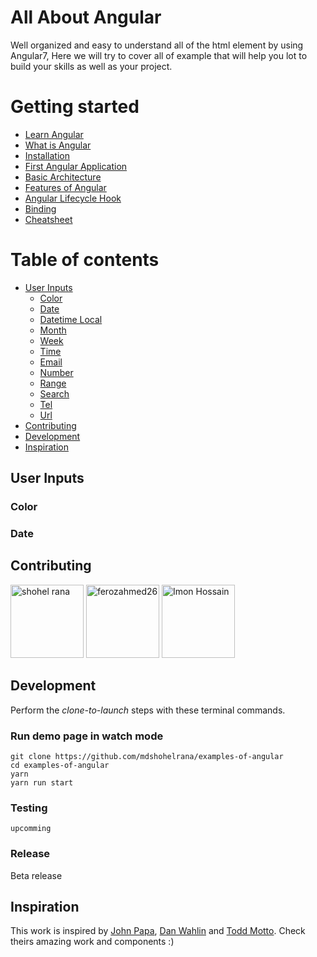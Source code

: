 # All About Angular

Well organized and easy to understand all of the html element by using Angular7, Here we will try to cover all of example that will help you lot to build your skills as well as your project.

Getting started
=================
* [Learn Angular](https://github.com/mdshohelrana/examples-of-angular/wiki)
* [What is Angular](https://github.com/mdshohelrana/examples-of-angular/wiki/angular)
* [Installation](https://github.com/mdshohelrana/examples-of-angular/wiki/Installation)
* [First Angular Application](https://github.com/mdshohelrana/examples-of-angular/wiki/First-Angular-Application)
* [Basic Architecture](https://github.com/mdshohelrana/examples-of-angular/wiki/Basic-Architecture)
* [Features of Angular](https://github.com/mdshohelrana/examples-of-angular/wiki/Features-of-Angular)
* [Angular Lifecycle Hook](https://github.com/mdshohelrana/examples-of-angular/wiki/Angular-Lifecycle-Hook)
* [Binding](https://github.com/mdshohelrana/examples-of-angular/wiki/Binding)
* [Cheatsheet](https://github.com/mdshohelrana/examples-of-angular/wiki/Cheatsheet)

Table of contents
=================
* [User Inputs](#user-input)
    * [Color](#text)
    * [Date](#email)
    * [Datetime Local](#number)
    * [Month](#text)
    * [Week](#email)
    * [Time](#number)
    * [Email](#text)
    * [Number](#email)
    * [Range](#number)
    * [Search](#text)
    * [Tel](#email)
    * [Url](#number)
* [Contributing](#contributing)
* [Development](#development)
* [Inspiration](#inspiration)

## User Inputs
### Color
### Date

## Contributing
[<img alt="shohel rana" src="https://avatars1.githubusercontent.com/u/6725033?v=3&u=ee5df486d864c24c153d9b68bc7fac00b8b29403&s=400" width="117">](https://github.com/mdshohelrana) [<img alt="ferozahmed26" src="https://avatars1.githubusercontent.com/u/26955223?s=460&v=4" width="117">](https://github.com/ferozahmed26) [<img alt="Imon Hossain" src="https://avatars3.githubusercontent.com/u/14268885?s=460&v=4" width="117">](https://github.com/imonhossain)

## Development

Perform the _clone-to-launch_ steps with these terminal commands.

### Run demo page in watch mode
```
git clone https://github.com/mdshohelrana/examples-of-angular
cd examples-of-angular
yarn
yarn run start
```
### Testing
```
upcomming
```

### Release

Beta release

## Inspiration
This work is inspired by [John Papa](https://github.com/johnpapa), [Dan Wahlin](https://github.com/DanWahlin) and [Todd Motto](https://github.com/toddmotto). Check theirs amazing work and components :)
